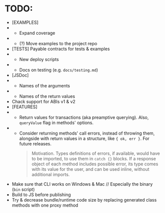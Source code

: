 # TODO:
- [EXAMPLES]
- - Expand coverage
- - (?) Move examples to the project repo
- [TESTS] Payable contracts for tests & examples
- - New deploy scripts
- - Docs on testing (e.g. `docs/testing.md`)
- [JSDoc]
- - Names of the arguments
- - Names of the return values
- Chack support for ABIs v1 & v2
- [FEATURES]
- - Return values for transactions (aka preamptive querying). Also, `queryValue` flag in methods' options.
- - Consider returning methods' call errors, instead of throwing them, alongside with return values in a structure, like `{ ok, err }`. For future releases.
	> Motivation. Types definitions of errors, if available, would have to be imported, to use them in `catch {}` blocks. If a response object of each method includes possible error, its type comes with its value for the user, and can be used inline, without additional imports.
- Make sure that CLI works on Windows & Mac
	// Especially the binary (`bin` script)
- Build to JS before publishing
- Try & decrease bundle/runtime code size by replacing generated class methods with one proxy method